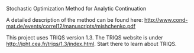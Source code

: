 Stochastic Optimization Method for Analytic Continuation

A detailed description of the method can be found here:
http://www.cond-mat.de/events/correl12/manuscripts/mishchenko.pdf

This project uses TRIQS version 1.3.
The TRIQS website is under http://ipht.cea.fr/triqs/1.3/index.html. Start there to learn about TRIQS.
